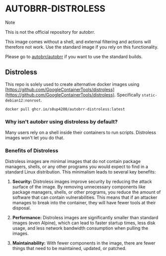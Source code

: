 # AUTOBRR-DISTROLESS

> [!NOTE]
> This is not the official repository for autobrr.
>
> This image comes without a shell, and external filtering and actions will therefore not work. Use the standard image if you rely on this functionality.
> 
> Please go to [autobrr/autobrr](https://github.com/autobrr/autobrr) if you want to use the standard builds.

## Distroless

This repo is solely used to create alternative docker images using [https://github.com/GoogleContainerTools/distroless](https://github.com/GoogleContainerTools/distroless). Specifically `static-debian12:nonroot`.

```shell
docker pull ghcr.io/s0up4200/autobrr-distroless:latest
```

### Why isn't autobrr using distroless by default?
Many users rely on a shell inside their containers to run scripts. Distroless images won't let you do that.

### Benefits of Distroless

Distroless images are minimal images that do not contain package managers, shells, or any other programs you would expect to find in a standard Linux distribution.
This minimalism leads to several key benefits:

1. **Security:** Distroless images improve security by reducing the attack surface of the image. By removing unnecessary components like package managers, shells, or other programs, you reduce the amount of software that can contain vulnerabilities. This means that if an attacker manages to break into the container, they will have fewer tools at their disposal.

2. **Performance:** Distroless images are significantly smaller than standard images (even Alpine), which can lead to faster startup times, less disk usage, and less network bandwidth consumption when pulling the images.

3. **Maintainability:** With fewer components in the image, there are fewer things that need to be maintained, updated, or patched.
